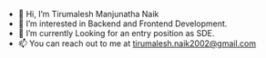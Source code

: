 - 👋 Hi, I’m Tirumalesh Manjunatha Naik
- 👀 I’m interested in Backend and Frontend Development.
- 🌱 I’m currently Looking for an entry position as SDE.
- 📫 You can reach out to me at tirumalesh.naik2002@gmail.com
<!---
😄 Pronouns: ...
💞️ I’m looking to collaborate on
⚡ Fun fact: ... 
--->

<!---
tirumaleshnaik/tirumaleshnaik is a ✨ special ✨ repository because its `README.md` (this file) appears on your GitHub profile.
You can click the Preview link to take a look at your changes.
--->
